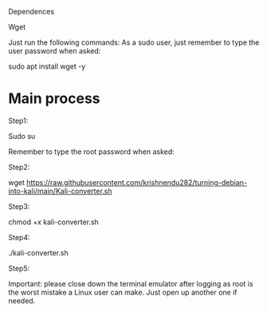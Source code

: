 Dependences 

Wget

Just run the following commands:
As a sudo user, just remember to type the user password when asked:

sudo apt install wget -y

# Main process

Step1:

Sudo su

Remember to type the root password when asked:

Step2:

wget https://raw.githubusercontent.com/krishnendu282/turning-debian-into-kali/main/Kali-converter.sh

Step3:

chmod +x kali-converter.sh

Step4:

./kali-converter.sh

Step5:

Important: please close down the terminal emulator after logging as root is the worst mistake a Linux user can make.
Just open up another one if needed.
